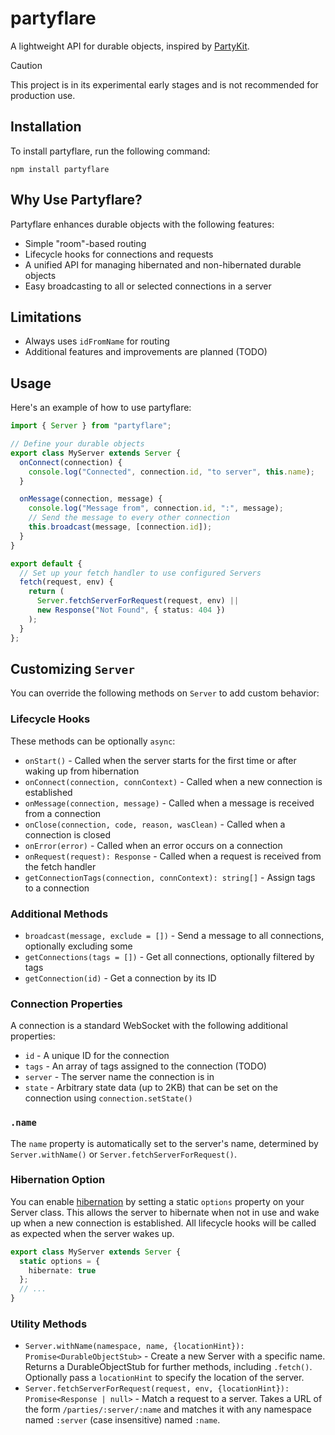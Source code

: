 # partyflare

A lightweight API for durable objects, inspired by [PartyKit](https://www.partykit.io/).

> [!CAUTION]
> This project is in its experimental early stages and is not recommended for production use.

## Installation

To install partyflare, run the following command:

```shell
npm install partyflare
```

## Why Use Partyflare?

Partyflare enhances durable objects with the following features:

- Simple "room"-based routing
- Lifecycle hooks for connections and requests
- A unified API for managing hibernated and non-hibernated durable objects
- Easy broadcasting to all or selected connections in a server

## Limitations

- Always uses `idFromName` for routing
- Additional features and improvements are planned (TODO)

## Usage

Here's an example of how to use partyflare:

```ts
import { Server } from "partyflare";

// Define your durable objects
export class MyServer extends Server {
  onConnect(connection) {
    console.log("Connected", connection.id, "to server", this.name);
  }

  onMessage(connection, message) {
    console.log("Message from", connection.id, ":", message);
    // Send the message to every other connection
    this.broadcast(message, [connection.id]);
  }
}

export default {
  // Set up your fetch handler to use configured Servers
  fetch(request, env) {
    return (
      Server.fetchServerForRequest(request, env) ||
      new Response("Not Found", { status: 404 })
    );
  }
};
```

## Customizing `Server`

You can override the following methods on `Server` to add custom behavior:

### Lifecycle Hooks

These methods can be optionally `async`:

- `onStart()` - Called when the server starts for the first time or after waking up from hibernation
- `onConnect(connection, connContext)` - Called when a new connection is established
- `onMessage(connection, message)` - Called when a message is received from a connection
- `onClose(connection, code, reason, wasClean)` - Called when a connection is closed
- `onError(error)` - Called when an error occurs on a connection
- `onRequest(request): Response` - Called when a request is received from the fetch handler
- `getConnectionTags(connection, connContext): string[]` - Assign tags to a connection

### Additional Methods

- `broadcast(message, exclude = [])` - Send a message to all connections, optionally excluding some
- `getConnections(tags = [])` - Get all connections, optionally filtered by tags
- `getConnection(id)` - Get a connection by its ID

### Connection Properties

A connection is a standard WebSocket with the following additional properties:

- `id` - A unique ID for the connection
- `tags` - An array of tags assigned to the connection (TODO)
- `server` - The server name the connection is in
- `state` - Arbitrary state data (up to 2KB) that can be set on the connection using `connection.setState()`

### `.name`

The `name` property is automatically set to the server's name, determined by `Server.withName()` or `Server.fetchServerForRequest()`.

### Hibernation Option

You can enable [hibernation](https://developers.cloudflare.com/durable-objects/reference/websockets/#websocket-hibernation) by setting a static `options` property on your Server class. This allows the server to hibernate when not in use and wake up when a new connection is established. All lifecycle hooks will be called as expected when the server wakes up.

```ts
export class MyServer extends Server {
  static options = {
    hibernate: true
  };
  // ...
}
```

### Utility Methods

- `Server.withName(namespace, name, {locationHint}): Promise<DurableObjectStub>` - Create a new Server with a specific name. Returns a DurableObjectStub for further methods, including `.fetch()`. Optionally pass a `locationHint` to specify the location of the server.
- `Server.fetchServerForRequest(request, env, {locationHint}): Promise<Response | null>` - Match a request to a server. Takes a URL of the form `/parties/:server/:name` and matches it with any namespace named `:server` (case insensitive) named `:name`.
